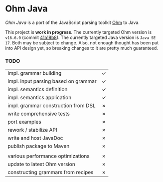 # Ohm Java

_Ohm Java_ is a port of the JavaScript parsing toolkit [Ohm](https://github.com/ohmjs/ohm) to Java.

This project is **work in progress**. The currently targeted Ohm version is `v16.6.0` (commit [41a18b8](https://github.com/ohmjs/ohm/tree/41a18b8c6150ef3b4a714a76903c1ae30cb58c01)). The currently targeted Java version is `Java SE 17`. Both may be subject to change. Also, not enough thought has been put into API design yet, so breaking changes to it are pretty much guaranteed.

### TODO

|                                      |     |
| ------------------------------------ | --- |
| impl. grammar building               | ✓   |
| impl. input parsing based on grammar | ✓   |
| impl. semantics definition           | ✓   |
| impl. semantics application          | ✓   |
| impl. grammar construction from DSL  | ✗   |
| write comprehensive tests            | ✗   |
| port examples                        | ✗   |
| rework / stabilize API               | ✗   |
| write and host JavaDoc               | ✗   |
| publish package to Maven             | ✗   |
|                                      |     |
| various performance optimizations    | ✗   |
| update to latest Ohm version         | ✗   |
| constructing grammars from recipes   | ✗   |
